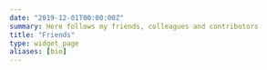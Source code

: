```yaml
---
date: "2019-12-01T00:00:00Z"
summary: Here follows my friends, colleagues and contributors
title: "Friends"
type: widget_page
aliases: [bio]
---
```

